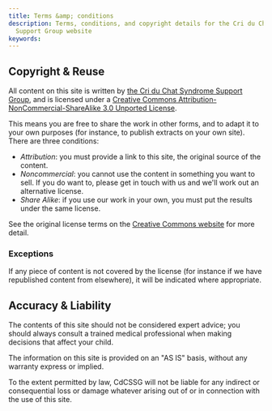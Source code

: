 ```yaml
---
title: Terms &amp; conditions
description: Terms, conditions, and copyright details for the Cri du Chat Syndrome
  Support Group website
keywords: 
---
```


## Copyright &amp; Reuse

All <span xmlns:dct="http://purl.org/dc/terms/" href="http://purl.org/dc/dcmitype/Text" property="dct:title" rel="dct:type">content on this site</span> is written by <a xmlns:cc="http://creativecommons.org/ns#" href="http://criduchat.org.uk" property="cc:attributionName" rel="cc:attributionURL">the Cri du Chat Syndrome Support Group</a>, and is licensed under a <a rel="license" href="http://creativecommons.org/licenses/by-nc-sa/3.0/deed.en_US">Creative Commons Attribution-NonCommercial-ShareAlike 3.0 Unported License</a>.

This means you are free to share the work in other forms, and to adapt it to your own purposes
(for instance, to publish extracts on your own site). There are three conditions:

* *Attribution*: you must provide a link to this site, the original source of the content.
* *Noncommercial*: you cannot use the content in something you want to sell. If you do want to, please get in touch with us and we'll work out an alternative license.
* *Share Alike*: if you use our work in your own, you must put the results under the same license.

See the original license terms on the [Creative Commons website](https://creativecommons.org/licenses/by-nc-sa/3.0/deed.en_US)
for more detail.

### Exceptions

If any piece of content is not covered by the license (for instance if we have republished content from elsewhere), 
it will be indicated where appropriate.

## Accuracy & Liability

The contents of this site should not be considered expert advice; you should always consult
a trained medical professional when making decisions that affect your child.

The information on this site is provided on an "AS IS" basis, without any warranty express
or implied.

To the extent permitted by law, CdCSSG will not be liable for any indirect or consequential 
loss or damage whatever arising out of or in connection with the use of this site.
